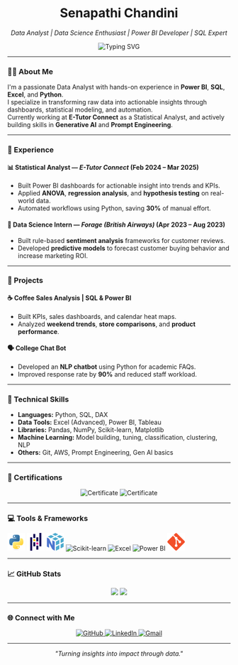 <h1 align="center">Senapathi Chandini</h1>
<p align="center">
  <em>Data Analyst | Data Science Enthusiast | Power BI Developer | SQL Expert</em>
</p>

<p align="center">
  <img src="https://readme-typing-svg.demolab.com?font=Georgia&size=24&pause=1000&color=00F5FF&center=true&vCenter=true&width=500&lines=Turning+data+into+decisions...;Passionate+about+Analytics+%26+Machine+Learning;" alt="Typing SVG" />
</p>

---

### 👩‍💼 About Me

I'm a passionate Data Analyst with hands-on experience in **Power BI**, **SQL**, **Excel**, and **Python**.  
I specialize in transforming raw data into actionable insights through dashboards, statistical modeling, and automation.  
Currently working at **E-Tutor Connect** as a Statistical Analyst, and actively building skills in **Generative AI** and **Prompt Engineering**.

---

### 💼 Experience

#### 📊 Statistical Analyst — *E-Tutor Connect* (Feb 2024 – Mar 2025)
- Built Power BI dashboards for actionable insight into trends and KPIs.
- Applied **ANOVA**, **regression analysis**, and **hypothesis testing** on real-world data.
- Automated workflows using Python, saving **30%** of manual effort.

#### 🧠 Data Science Intern — *Forage (British Airways)* (Apr 2023 – Aug 2023)
- Built rule-based **sentiment analysis** frameworks for customer reviews.
- Developed **predictive models** to forecast customer buying behavior and increase marketing ROI.

---

### 🚀 Projects

#### ☕ Coffee Sales Analysis | SQL & Power BI
- Built KPIs, sales dashboards, and calendar heat maps.
- Analyzed **weekend trends**, **store comparisons**, and **product performance**.

#### 🗣️ College Chat Bot
- Developed an **NLP chatbot** using Python for academic FAQs.
- Improved response rate by **90%** and reduced staff workload.

---

### 🧠 Technical Skills

- **Languages:** Python, SQL, DAX  
- **Data Tools:** Excel (Advanced), Power BI, Tableau  
- **Libraries:** Pandas, NumPy, Scikit-learn, Matplotlib  
- **Machine Learning:** Model building, tuning, classification, clustering, NLP  
- **Others:** Git, AWS, Prompt Engineering, Gen AI basics

---

### 🏅 Certifications

<p align="center">
  <img src="https://img.icons8.com/clouds/100/certificate.png" width="100" alt="Certificate"/>
  <img src="https://img.icons8.com/clouds/100/certificate.png" width="100" alt="Certificate"/>
  <!-- Add actual certification links if available -->
</p>

---

### 💻 Tools & Frameworks

<p align="left">
  <img src="https://raw.githubusercontent.com/devicons/devicon/master/icons/python/python-original.svg" alt="Python" width="40" height="40"/>
  <img src="https://raw.githubusercontent.com/devicons/devicon/master/icons/pandas/pandas-original.svg" alt="Pandas" width="40" height="40"/>
  <img src="https://raw.githubusercontent.com/devicons/devicon/master/icons/numpy/numpy-original.svg" alt="NumPy" width="40" height="40"/>
  <img src="https://upload.wikimedia.org/wikipedia/commons/0/05/Scikit_learn_logo_small.svg" alt="Scikit-learn" width="40" height="40"/>
  <img src="https://img.icons8.com/color/48/microsoft-excel-2019.png" alt="Excel" width="40" height="40"/>
  <img src="https://img.icons8.com/color/48/power-bi.png" alt="Power BI" width="40" height="40"/>
  <img src="https://raw.githubusercontent.com/devicons/devicon/master/icons/git/git-original.svg" alt="Git" width="40" height="40"/>
</p>

---

### 📈 GitHub Stats

<p align="center">
  <img src="https://github-readme-stats.vercel.app/api?username=chandini-20&show_icons=true&theme=default&hide_border=true"/>
  <img src="https://github-readme-stats.vercel.app/api/top-langs/?username=chandini-20&layout=compact&theme=default&hide_border=true"/>
</p>

---

### 🌐 Connect with Me

<p align="center">
  <a href="https://github.com/senapathichandini" target="_blank">
    <img src="https://img.shields.io/badge/GitHub-100000?style=for-the-badge&logo=github&logoColor=white" alt="GitHub"/>
  </a>
  <a href="https://www.linkedin.com/in/senapathi-chandini" target="_blank">
    <img src="https://img.shields.io/badge/LinkedIn-0077B5?style=for-the-badge&logo=linkedin&logoColor=white" alt="LinkedIn"/>
  </a>
  <a href="mailto:senapathichandini1820@gmail.com" target="_blank">
    <img src="https://img.shields.io/badge/Gmail-D14836?style=for-the-badge&logo=gmail&logoColor=white" alt="Gmail"/>
  </a>
</p>

---

<p align="center">
  <em>"Turning insights into impact through data."</em>
</p>
